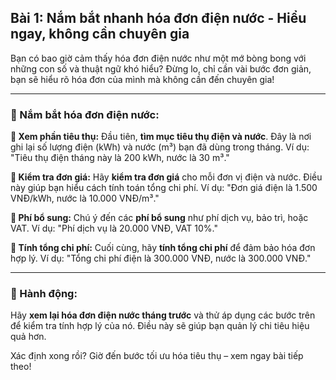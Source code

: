 ## Bài 1: Nắm bắt nhanh hóa đơn điện nước - Hiểu ngay, không cần chuyên gia

Bạn có bao giờ cảm thấy hóa đơn điện nước như một mớ bòng bong với những con số và thuật ngữ khó hiểu? Đừng lo, chỉ cần vài bước đơn giản, bạn sẽ hiểu rõ hóa đơn của mình mà không cần đến chuyên gia!

---

### 📌 Nắm bắt hóa đơn điện nước:

**🔹 Xem phần tiêu thụ:**
Đầu tiên, **tìm mục tiêu thụ điện và nước**. Đây là nơi ghi lại số lượng điện (kWh) và nước (m³) bạn đã dùng trong tháng. Ví dụ: "Tiêu thụ điện tháng này là 200 kWh, nước là 30 m³."

**🔹 Kiểm tra đơn giá:**
Hãy **kiểm tra đơn giá** cho mỗi đơn vị điện và nước. Điều này giúp bạn hiểu cách tính toán tổng chi phí. Ví dụ: "Đơn giá điện là 1.500 VNĐ/kWh, nước là 10.000 VNĐ/m³."

**🔹 Phí bổ sung:**
Chú ý đến các **phí bổ sung** như phí dịch vụ, bảo trì, hoặc VAT. Ví dụ: "Phí dịch vụ là 20.000 VNĐ, VAT 10%."

**🔹 Tính tổng chi phí:**
Cuối cùng, hãy **tính tổng chi phí** để đảm bảo hóa đơn hợp lý. Ví dụ: "Tổng chi phí điện là 300.000 VNĐ, nước là 300.000 VNĐ."

---

### 🚀 Hành động:

Hãy **xem lại hóa đơn điện nước tháng trước** và thử áp dụng các bước trên để kiểm tra tính hợp lý của nó. Điều này sẽ giúp bạn quản lý chi tiêu hiệu quả hơn.

Xác định xong rồi? Giờ đến bước tối ưu hóa tiêu thụ – xem ngay bài tiếp theo!
